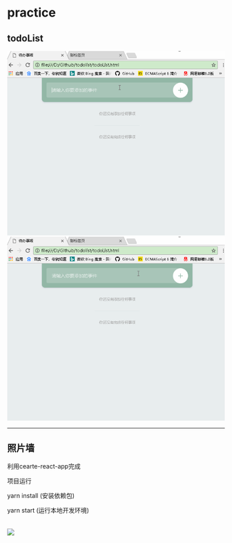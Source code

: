 # practice

## todoList

![](./todolist/todoList.gif)
![](./todolist/todoList2.gif)

----------------------------------------
## 照片墙
利用cearte-react-app完成

项目运行

yarn install  (安装依赖包)

yarn start (运行本地开发环境)

![](./picWall/picWall.gif)
----------------------------------------
